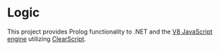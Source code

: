 # Logic

This project provides Prolog functionality to .NET and the [V8 JavaScript engine](https://v8.dev/) utilizing [ClearScript](https://github.com/Microsoft/ClearScript).